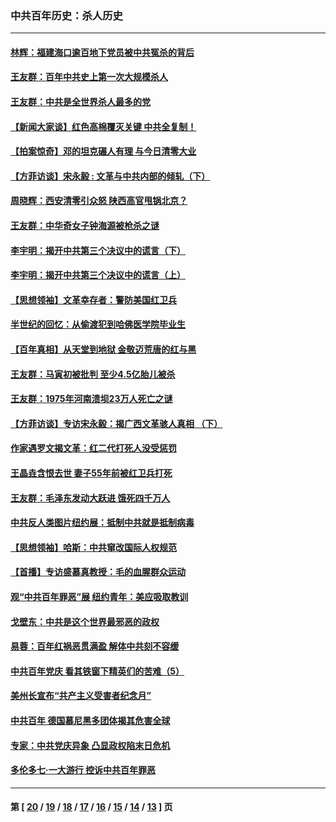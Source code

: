 ### 中共百年历史：杀人历史
---
#### [林辉：福建海口逾百地下党员被中共冤杀的背后](../../pages/nf1176106/n13878946.md?12270430) 
#### [王友群：百年中共史上第一次大规模杀人](../../pages/nf1176106/n13863785.md?12270430) 
#### [王友群：中共是全世界杀人最多的党](../../pages/nf1176106/n13860689.md?12270430) 
#### [【新闻大家谈】红色高棉覆灭关键 中共全复制！](../../pages/nf1176106/n13850222.md?12270430) 
#### [【拍案惊奇】邓的坦克碾人有理 与今日清零大业](../../pages/nf1176106/n13729574.md?12270430) 
#### [【方菲访谈】宋永毅 : 文革与中共内部的倾轧（下）](../../pages/nf1176106/n13486836.md?12270430) 
#### [周晓辉：西安清零引众怒 陕西高官甩锅北京？](../../pages/nf1176106/n13484627.md?12270430) 
#### [王友群：中华奇女子钟海源被枪杀之谜](../../pages/nf1176106/n13430555.md?12270430) 
#### [李宇明：揭开中共第三个决议中的谎言（下）](../../pages/nf1176106/n13389389.md?12270430) 
#### [李宇明：揭开中共第三个决议中的谎言（上）](../../pages/nf1176106/n13388697.md?12270430) 
#### [【思想领袖】文革幸存者：警防美国红卫兵](../../pages/nf1176106/n13339289.md?12270430) 
#### [半世纪的回忆：从偷渡犯到哈佛医学院毕业生](../../pages/nf1176106/n13345328.md?12270430) 
#### [【百年真相】从天堂到地狱 金敬迈荒唐的红与黑](../../pages/nf1176106/n13336995.md?12270430) 
#### [王友群：马寅初被批判 至少4.5亿胎儿被杀](../../pages/nf1176106/n13260313.md?12270430) 
#### [王友群：1975年河南溃坝23万人死亡之谜](../../pages/nf1176106/n13231576.md?12270430) 
#### [【方菲访谈】专访宋永毅：揭广西文革骇人真相 （下）](../../pages/nf1176106/n13209074.md?12270430) 
#### [作家遇罗文揭文革：红二代打死人没受惩罚](../../pages/nf1176106/n13205254.md?12270430) 
#### [王晶垚含恨去世 妻子55年前被红卫兵打死](../../pages/nf1176106/n13203590.md?12270430) 
#### [王友群：毛泽东发动大跃进 饿死四千万人](../../pages/nf1176106/n13177158.md?12270430) 
#### [中共反人类图片纽约展：抵制中共就是抵制病毒](../../pages/nf1176106/n13115371.md?12270430) 
#### [【思想领袖】哈斯：中共窜改国际人权规范](../../pages/nf1176106/n13053647.md?12270430) 
#### [【首播】专访盛慕真教授：毛的血腥群众运动](../../pages/nf1176106/n13091782.md?12270430) 
#### [观“中共百年罪恶”展 纽约青年：美应吸取教训](../../pages/nf1176106/n13085246.md?12270430) 
#### [戈壁东：中共是这个世界最邪恶的政权](../../pages/nf1176106/n13085641.md?12270430) 
#### [易蓉：百年红祸恶贯满盈 解体中共刻不容缓](../../pages/nf1176106/n13084455.md?12270430) 
#### [中共百年党庆 看其铁窗下精英们的苦难（5）](../../pages/nf1176106/n13076766.md?12270430) 
#### [美州长宣布“共产主义受害者纪念月”](../../pages/nf1176106/n13074024.md?12270430) 
#### [中共百年 德国慕尼黑多团体揭其危害全球](../../pages/nf1176106/n13068873.md?12270430) 
#### [专家：中共党庆异象 凸显政权陷末日危机](../../pages/nf1176106/n13067084.md?12270430) 
#### [多伦多七·一大游行 控诉中共百年罪恶](../../pages/nf1176106/n13062043.md?12270430) 

---
#### 第 [ [20](./20.md?12270430) / [19](./19.md?12270430) / [18](./18.md?12270430) / [17](./17.md?12270430) / [16](./16.md?12270430) / [15](./15.md?12270430) / [14](./14.md?12270430) / [13](./13.md?12270430) ] 页
